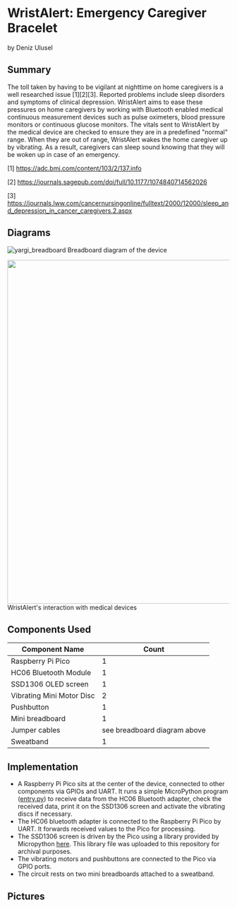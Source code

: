 # WristAlert: Emergency Caregiver Bracelet
by Deniz Ulusel

## Summary
The toll taken by having to be vigilant at nighttime on home caregivers is a well researched issue [1][2][3]. Reported problems include sleep disorders and symptoms of clinical depression. WristAlert aims to ease these pressures on home caregivers by working with Bluetooth enabled medical continuous measurement devices such as pulse oximeters, blood pressure monitors or continuous glucose monitors. The vitals sent to WristAlert by the medical device are checked to ensure they are in a predefined "normal" range. When they are out of range, WristAlert wakes the home caregiver up by vibrating. As a result, caregivers can sleep sound knowing that they will be woken up in case of an emergency.

[1] https://adc.bmj.com/content/103/2/137.info

[2] https://journals.sagepub.com/doi/full/10.1177/1074840714562026

[3] https://journals.lww.com/cancernursingonline/fulltext/2000/12000/sleep_and_depression_in_cancer_caregivers.2.aspx

## Diagrams
![yargi_breadboard](https://user-images.githubusercontent.com/7872499/145693524-d035cab0-9e73-427a-a017-53d80aeea62a.png)
Breadboard diagram of the device


<img width="778" alt="" src="https://user-images.githubusercontent.com/7872499/145693713-8b739d15-518e-4166-a78b-9c42f0bfc175.png">
WristAlert's interaction with medical devices

## Components Used

| Component Name  | Count |
| ------------- | ------------- |
| Raspberry Pi Pico  | 1 |
| HC06 Bluetooth Module | 1 |
| SSD1306 OLED screen  | 1 |
| Vibrating Mini Motor Disc  | 2 |
| Pushbutton | 1 |
| Mini breadboard  | 1 |
| Jumper cables  | see breadboard diagram above |
| Sweatband  | 1 |

## Implementation
* A Raspberry Pi Pico sits at the center of the device, connected to other components via GPIOs and UART. It runs a simple MicroPython program ([entry.py](https://github.com/deterjan/wrist-alert/blob/main/entry.py)) to receive data from the HC06 Bluetooth adapter, check the received data, print it on the SSD1306 screen and activate the vibrating discs if necessary.
* The HC06 bluetooth adapter is connected to the Raspberry Pi Pico by UART. It forwards received values to the Pico for processing.
* The SSD1306 screen is driven by the Pico using a library provided by Micropython [here](https://github.com/micropython/micropython/blob/master/drivers/display/ssd1306.py). This library file was uploaded to this repository for archival purposes.
* The vibrating motors and pushbuttons are connected to the Pico via GPIO ports.
* The circuit rests on two mini breadboards attached to a sweatband.

## Pictures
